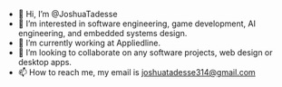 - 👋 Hi, I’m @JoshuaTadesse
- 👀 I’m interested in software engineering, game development, AI engineering, and embedded systems design.
- 🌱 I’m currently working at Appliedline.
- 💞️ I’m looking to collaborate on any software projects, web design or desktop apps.
- 📫 How to reach me, my email is joshuatadesse314@gmail.com

<!---
JoshuaTadesse/JoshuaTadesse is a ✨ special ✨ repository because its `README.md` (this file) appears on your GitHub profile.
You can click the Preview link to take a look at your changes.
--->
